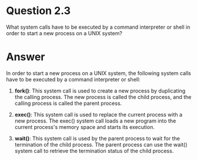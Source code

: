 # Question 2.3 #

What system calls have to be executed by a command interpreter or shell
in order to start a new process on a UNIX system?

# Answer #

In order to start a new process on a UNIX system, the following system calls have to be executed by a command interpreter or shell:

1. **fork()**: This system call is used to create a new process by duplicating the calling process. The new process is called the child process, and the calling process is called the parent process.

2. **exec()**: This system call is used to replace the current process with a new process. The exec() system call loads a new program into the current process's memory space and starts its execution.

3. **wait()**: This system call is used by the parent process to wait for the termination of the child process. The parent process can use the wait() system call to retrieve the termination status of the child process.



